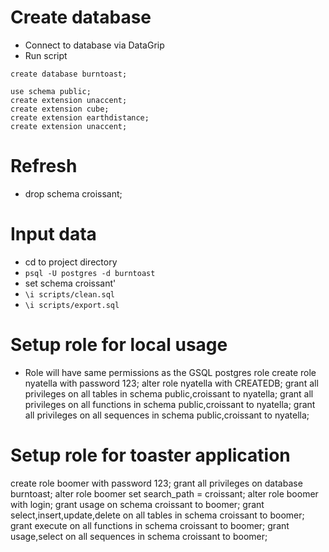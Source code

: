 # Create database
* Connect to database via DataGrip
* Run script
```
create database burntoast;

use schema public;
create extension unaccent;
create extension cube;
create extension earthdistance;
create extension unaccent;
```

# Refresh
* drop schema croissant;

# Input data
* cd to project directory
* `psql -U postgres -d burntoast`
* set schema croissant'
* `\i scripts/clean.sql`
* `\i scripts/export.sql`

# Setup role for local usage
* Role will have same permissions as the GSQL postgres role
create role nyatella with password 123;
alter role nyatella with CREATEDB;
grant all privileges on all tables in schema public,croissant to nyatella;
grant all privileges on all functions in schema public,croissant to nyatella;
grant all privileges on all sequences in schema public,croissant to nyatella;

# Setup role for toaster application
create role boomer with password 123;
grant all privileges on database burntoast;
alter role boomer set search_path = croissant;
alter role boomer with login;
grant usage on schema croissant to boomer;
grant select,insert,update,delete on all tables in schema croissant to boomer;
grant execute on all functions in schema croissant to boomer;
grant usage,select on all sequences in schema croissant to boomer;